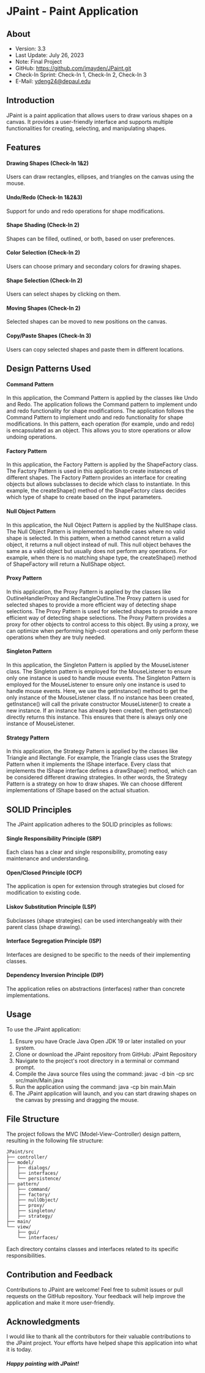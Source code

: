 # JPaint - Paint Application

## About
- Version: 3.3
- Last Update: July 26, 2023
- Note: Final Project
- GitHub: https://github.com/imayden/JPaint.git
- Check-In Sprint: Check-In 1, Check-In 2, Check-In 3
- E-Mail: ydeng24@depaul.edu

## Introduction
JPaint is a paint application that allows users to draw various shapes on a canvas. It provides a user-friendly interface and supports multiple functionalities for creating, selecting, and manipulating shapes.

## Features
#### Drawing Shapes (Check-In 1&2)
Users can draw rectangles, ellipses, and triangles on the canvas using the mouse.
#### Undo/Redo (Check-In 1&2&3)
Support for undo and redo operations for shape modifications.
#### Shape Shading (Check-In 2)
Shapes can be filled, outlined, or both, based on user preferences.
#### Color Selection (Check-In 2)
Users can choose primary and secondary colors for drawing shapes.
#### Shape Selection (Check-In 2)
Users can select shapes by clicking on them.
#### Moving Shapes (Check-In 2)
Selected shapes can be moved to new positions on the canvas.
#### Copy/Paste Shapes (Check-In 3)
Users can copy selected shapes and paste them in different locations.

## Design Patterns Used
#### Command Pattern
In this application, the Command Pattern is applied by the classes like Undo and Redo. The application follows the Command pattern to implement undo and redo functionality for shape modifications. The application follows the Command Pattern to implement undo and redo functionality for shape modifications. In this pattern, each operation (for example, undo and redo) is encapsulated as an object. This allows you to store operations or allow undoing operations.
#### Factory Pattern
In this application, the Factory Pattern is applied by the ShapeFactory class. The Factory Pattern is used in this application to create instances of different shapes. The Factory Pattern provides an interface for creating objects but allows subclasses to decide which class to instantiate. In this example, the createShape() method of the ShapeFactory class decides which type of shape to create based on the input parameters.
#### Null Object Pattern
In this application, the Null Object Pattern is applied by the NullShape class. The Null Object Pattern is implemented to handle cases where no valid shape is selected. In this pattern, when a method cannot return a valid object, it returns a null object instead of null. This null object behaves the same as a valid object but usually does not perform any operations. For example, when there is no matching shape type, the createShape() method of ShapeFactory will return a NullShape object.
#### Proxy Pattern
In this application, the Proxy Pattern is applied by the classes like OutlineHandlerProxy and RectangleOutline.The Proxy pattern is used for selected shapes to provide a more efficient way of detecting shape selections. The Proxy Pattern is used for selected shapes to provide a more efficient way of detecting shape selections. The Proxy Pattern provides a proxy for other objects to control access to this object. By using a proxy, we can optimize when performing high-cost operations and only perform these operations when they are truly needed.
#### Singleton Pattern
In this application, the Singleton Pattern is applied by the MouseListener class. The Singleton pattern is employed for the MouseListener to ensure only one instance is used to handle mouse events. The Singleton Pattern is employed for the MouseListener to ensure only one instance is used to handle mouse events. Here, we use the getInstance() method to get the only instance of the MouseListener class. If no instance has been created, getInstance() will call the private constructor MouseListener() to create a new instance. If an instance has already been created, then getInstance() directly returns this instance. This ensures that there is always only one instance of MouseListener.
#### Strategy Pattern
In this application, the Strategy Pattern is applied by the classes like Triangle and Rectangle. For example, the Triangle class uses the Strategy Pattern when it implements the IShape interface. Every class that implements the IShape interface defines a drawShape() method, which can be considered different drawing strategies. In other words, the Strategy Pattern is a strategy on how to draw shapes. We can choose different implementations of IShape based on the actual situation.

## SOLID Principles
The JPaint application adheres to the SOLID principles as follows:
#### Single Responsibility Principle (SRP)
Each class has a clear and single responsibility, promoting easy maintenance and understanding.
#### Open/Closed Principle (OCP)
The application is open for extension through strategies but closed for modification to existing code.
#### Liskov Substitution Principle (LSP)
Subclasses (shape strategies) can be used interchangeably with their parent class (shape drawing).
#### Interface Segregation Principle (ISP)
Interfaces are designed to be specific to the needs of their implementing classes.
#### Dependency Inversion Principle (DIP)
The application relies on abstractions (interfaces) rather than concrete implementations.

## Usage
To use the JPaint application:
1. Ensure you have Oracle Java Open JDK 19 or later installed on your system.
2. Clone or download the JPaint repository from GitHub: JPaint Repository
3. Navigate to the project's root directory in a terminal or command prompt.
4. Compile the Java source files using the command: javac -d bin -cp src src/main/Main.java
5. Run the application using the command: java -cp bin main.Main
6. The JPaint application will launch, and you can start drawing shapes on the canvas by pressing and dragging the mouse.

## File Structure
The project follows the MVC (Model-View-Controller) design pattern, resulting in the following file structure:
```
JPaint/src
├── controller/
├── model/
│   ├── dialogs/
│   ├── interfaces/
│   └── persistence/
├── pattern/
│   ├── command/
│   ├── factory/
│   ├── nullObject/
│   ├── proxy/
│   ├── singleton/
│   ├── strategy/
├── main/
└── view/
    ├── gui/
    └── interfaces/
```
Each directory contains classes and interfaces related to its specific responsibilities.

## Contribution and Feedback
Contributions to JPaint are welcome! Feel free to submit issues or pull requests on the GitHub repository. Your feedback will help improve the application and make it more user-friendly.

## Acknowledgments
I would like to thank all the contributors for their valuable contributions to the JPaint project. Your efforts have helped shape this application into what it is today.

##### Happy painting with JPaint!
